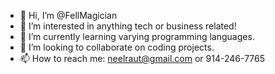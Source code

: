 - 👋 Hi, I’m @FellMagician
- 👀 I’m interested in anything tech or business related!
- 🌱 I’m currently learning varying programming languages.
- 💞️ I’m looking to collaborate on coding projects.
- 📫 How to reach me: neelraut@gmail.com or 914-246-7765

<!---
Intro:
Neel Raut is a senior at Briarcliff High School where he is the valedictorian of the graduating class of 2022. Although he has yet to finalize on a college for the fall, he will be majoring in computer science and potentially minoring in finance. 

His interest in computer science stemmed from the first time he coded, in a middle school technology class. He learned about the complexity of programming and its usefulness in solving real-world problems, and became inspired to learn more about its applications. 

Throughout high school, Neel refined and polished his skills and gained a thorough proficiency of Java (through AP Computer Science A, research, and various hackathons) and Python (summer course at Pace University, interning at a robotics company) while aiming to learn other languages like C#, C++, and Objective-C. 

Neel learned the value of teamwork and leadership through these various experiences and is interested in becoming a software engineer and potentially starting his own tech company some day.
--->
